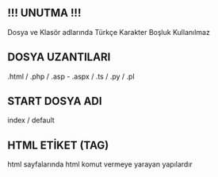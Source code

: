 ## !!! UNUTMA !!! ##
Dosya ve Klasör adlarında
    Türkçe Karakter
    Boşluk
Kullanılmaz

## DOSYA UZANTILARI ##
.html / .php / .asp - .aspx / .ts / .py / .pl

## START DOSYA ADI ##
index / default 

## HTML ETİKET (TAG) ##
html sayfalarında html komut vermeye yarayan yapılardır

